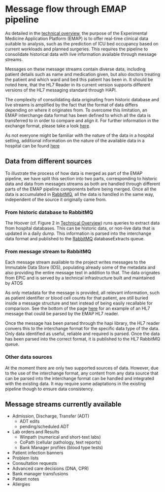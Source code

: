 # Message flow through EMAP pipeline
As detailed in the [technical overview](../Technical_overview_of_EMAP.md), the purpose of the Experimental Medicine
Application Platform (EMAP) is to offer real-time clinical data suitable to analysis, such as the prediction of ICU 
bed occupancy based on current workloads and planned surgeries. This requires the pipeline to consolidate historical
data with live information available through message streams. 

Messages on these message streams contain diverse data, including patient details such as name and medication 
given, but also doctors treating the patient and which ward and bed this patient has been in. 
It should be noted here, that the HL7 Reader in its current version supports different versions of the HL7 messaging 
standard through HAPI. 

The complexity of consolidating data originating from historic database and live streams is amplified by the fact that 
the format of data differs depending on where it originates from. To overcome this limitation, an EMAP interchange data
format has been defined to which all the data is transferred to in order to compare and align it. For further 
information in the exchange format, please take a look [here](Interchange_format.md). 

As not everyone might be familiar with the nature of the data in a hospital setting, additional information on the 
nature of the available data in a hospital can be found [here](../Background_information.md)


## Data from different sources 

To illustrate the process of how data is merged as part of the EMAP pipeline, we have split this section into two parts,
corresponding to historic data and data from messages streams as both are handled through different parts of the 
EMAP pipeline components before being merged. Once all the data is accumulated in 
[RabbitMQ](../technologies_used/RabbitMQ.md), all the data is handled in the same way, independent of the source it 
originally came from.

### From historic database to RabbitMQ

The Hoover (cf. Figure 2 in [Technical Overview](../Technical_overview_of_EMAP.md)) runs  queries to extract data from hospital databases.
This can be historic data, or non-live data that is updated in a daily dump. 
This information is parsed into the interchange data format and published to the 
[RabbitMQ](../technologies_used/RabbitMQ.md) databaseExtracts queue.

### From message stream to RabbitMQ

Each message stream available to the project writes messages to the Immutable Data Store (IDS), populating already some
of the metadata and also providing the entire message text in addition to that. The data orignates from EPIC and is 
served by a technical infrastructure built and maintained by ATOS

As only metadata for the message is provided, all relevant information, such as patient identifier or blood cell 
counts for that patient, are still buried inside a message 
structure and text instead of being easily recallable for comparison. See the bottom of the page 
[here](https://www.lyniate.com/knowledge-hub/hl7-oru-message/) for an example of an HL7 message that could be parsed by
the EMAP HL7 reader.

Once the message has been parsed through the hapi library, the HL7 reader convers this to the interchange format for the
specific data type of the data. Only data identified as useful, reliable and required is parsed. Once the data has been parsed into the correct
format, it is published to the HL7 RabbitMQ queue.

### Other data sources

At the moment there are only two supported sources of data. However, due to the use of the interchange format, any content
from any data source that can be parsed into the interchange format can be handled and integrated with the existing data.
It may require some adaptations in the existing pipeline though to ensure data consistency.


## Message streams currently available
- Admission, Discharge, Transfer (ADT)
    - ADT edits
    - pending/scheduled ADT
- Lab orders and Results
    - Winpath (numerical and short-text labs)
    - CoPath (cellular pathology, text reports)
    - Bank Manager profiles (blood type tests)
- Patient infection banners
- Problem lists
- Consultation requests
- Advanced care decisions (DNA, CPR)
- Bank manager transfusions
- Patient notes
- Allergies
